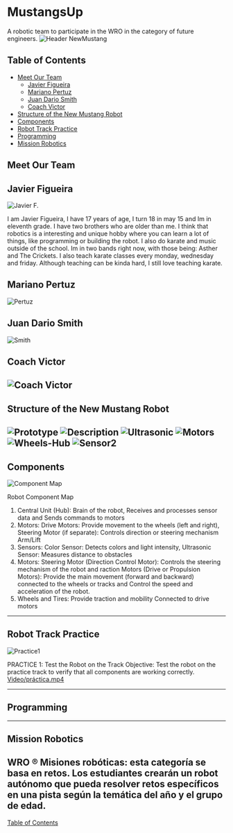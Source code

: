 # MustangsUp
A  robotic team to participate in the WRO in the category of future engineers. 
![Header NewMustang](https://github.com/user-attachments/assets/59eaede0-5096-47ab-885c-95a22dfc39bf)


## Table of Contents
- [Meet Our Team](#meet-our-team)
    - [Javier Figueira](#javier-figueira)
    - [Mariano Pertuz](#mariano-pertuz)
    - [Juan Dario Smith](#juan-dario-smith)
    - [Coach Victor](#coach-victor)
- [Structure of the New Mustang Robot](#structure-of-the-newmustang-robot)
- [Components](#Components)
- [Robot Track Practice](#robot-track-practice)
- [Programming](#programming)
- [Mission Robotics](#mission-robotics)

## Meet Our Team
## Javier Figueira
![Javier F.](https://github.com/user-attachments/assets/6a9762ae-b1dd-430e-a2d1-2f63d37327ef)

I am Javier Figueira, I have 17 years of age, I turn 18 in may 15 and Im in eleventh grade. I have two brothers who are older than me. I think that robotics is a interesting and unique hobby where you can learn a lot of things, like programming or building the robot. I also do karate and music outside of the school. Im in two bands right now, with those being: Asther and The Crickets. I also teach karate classes every monday, wednesday and friday. Although teaching can be kinda hard, I still love teaching karate.
## Mariano Pertuz
![Pertuz](https://github.com/user-attachments/assets/f6ca30c8-7844-49a0-aed9-2b8cb8b34baa)
## Juan Dario Smith
![Smith](https://github.com/user-attachments/assets/f6ca30c8-7844-49a0-aed9-2b8cb8b34baa)
## Coach Victor
![Coach Victor ](https://github.com/user-attachments/assets/582cdc1f-ef37-4b52-9229-0be11581f89d)
----

## Structure of the New Mustang Robot
![Prototype](https://github.com/user-attachments/assets/6cb657ea-4d41-4950-802b-88867fec96a3)
![Description](https://github.com/user-attachments/assets/f36fc052-006d-41dc-aaa5-b2d17daf594e)
![Ultrasonic](https://github.com/user-attachments/assets/2941ebbc-5b7f-4e76-9492-61b08ed07c74)
![Motors](https://github.com/user-attachments/assets/c4576df7-2ffd-438c-9043-0eac8145208b)
![Wheels-Hub](https://github.com/user-attachments/assets/0c414883-2ced-40e1-b5cd-5224cbeb778d)
![Sensor2](https://github.com/user-attachments/assets/9fe3caab-1c9c-47ff-856e-0709edb62075)
----
## Components
![Component Map](https://github.com/user-attachments/assets/7298b296-3010-4794-9217-b49bc0c5412e)

Robot Component Map
1. Central Unit (Hub): Brain of the robot, Receives and processes sensor data and Sends commands to motors
2. Motors: Drive Motors: Provide movement to the wheels (left and right), Steering Motor (if separate): Controls direction or steering mechanism
Arm/Lift 
3. Sensors: Color Sensor: Detects colors and light intensity, Ultrasonic Sensor: Measures distance to obstacles
4. Motors: Steering Motor (Direction Control Motor):
Controls the steering mechanism of the robot and raction Motors (Drive or Propulsion Motors):
Provide the main movement (forward and backward) connected to the wheels or tracks and Control the speed and acceleration of the robot.
5. Wheels and Tires:
Provide traction and mobility
Connected to drive motors
----
 ## Robot Track Practice
![Practice1](https://github.com/user-attachments/assets/2f6b08c6-20e2-46a2-8ba7-7729f4d60b95)

 PRACTICE 1: Test the Robot on the Track
Objective: Test the robot on the practice track to verify that all components are working correctly.
[Video/práctica.mp4](https://youtube.com/shorts/UFMvW3aFJpc?feature=share)

----

## Programming

----
## Mission Robotics
WRO ® Misiones robóticas: esta categoría se basa en retos.  Los estudiantes crearán  un robot autónomo que pueda resolver retos  específicos en una pista según la temática del año y el grupo de edad.
----

[Table of Contents](#table-of-contents)
